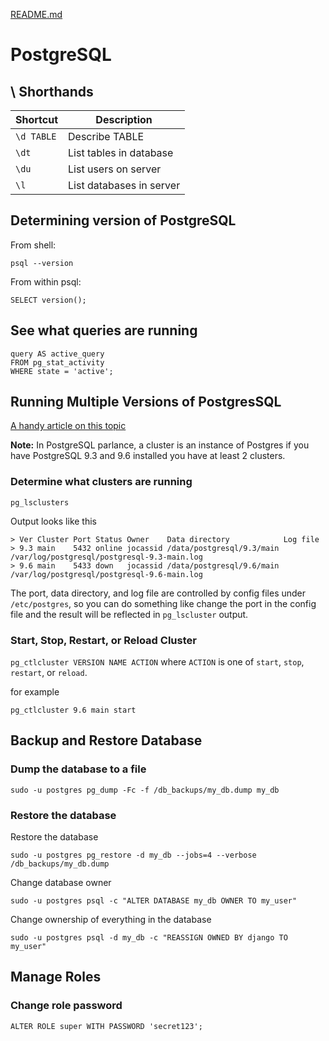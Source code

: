 [README.md](README.md)

# PostgreSQL

## \ Shorthands

| Shortcut   | Description              |
|------------|--------------------------|
| `\d TABLE` | Describe TABLE           |
| `\dt`      | List tables in database  |
| `\du`      | List users on server     |
| `\l`       | List databases in server |

## Determining version of PostgreSQL

From shell:

`psql --version`

From within psql:

`SELECT version();`

## See what queries are running

```SELECT pid AS process_id,
query AS active_query
FROM pg_stat_activity
WHERE state = 'active';
```

## Running Multiple Versions of PostgresSQL

[A handy article on this topic](https://medium.com/keeping-code/running-multiple-postgresql-versions-simultaneously-on-macos-linux-90b3d7e08ffd)

**Note:** In PostgreSQL parlance, a cluster is an instance of Postgres if you 
have PostgreSQL 9.3 and 9.6 installed you have at least 2 clusters.

### Determine what clusters are running

`pg_lsclusters`

Output looks like this
```
> Ver Cluster Port Status Owner    Data directory            Log file
> 9.3 main    5432 online jocassid /data/postgresql/9.3/main /var/log/postgresql/postgresql-9.3-main.log
> 9.6 main    5433 down   jocassid /data/postgresql/9.6/main /var/log/postgresql/postgresql-9.6-main.log
```

The port, data directory, and log file are controlled by config files under 
`/etc/postgres`, so you can do something like change the port in the config 
file and the result will be reflected in `pg_lscluster` output. 

### Start, Stop, Restart, or Reload Cluster

`pg_ctlcluster VERSION NAME ACTION` where `ACTION` is one of `start`, `stop`, 
`restart`, or `reload`.

for example

`pg_ctlcluster 9.6 main start`

## Backup and Restore Database

### Dump the database to a file

`sudo -u postgres pg_dump -Fc -f /db_backups/my_db.dump my_db`

### Restore the database

Restore the database

`sudo -u postgres pg_restore -d my_db --jobs=4 --verbose /db_backups/my_db.dump`

Change database owner

`sudo -u postgres psql -c "ALTER DATABASE my_db OWNER TO my_user"`

Change ownership of everything in the database

`sudo -u postgres psql -d my_db -c "REASSIGN OWNED BY django TO my_user"`

## Manage Roles

### Change role password

`ALTER ROLE super WITH PASSWORD 'secret123';`
